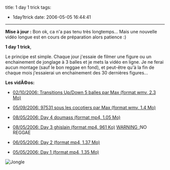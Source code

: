 title: 1 day 1 trick
tags:
  - 1day1trick
date: 2006-05-05 16:44:41
---

**Mise à  jour :** Bon ok, ca n'a pas tenu très longtemps... Mais une nouvelle vidéo longue est en cours de préparation alors patience :)

**1 day 1 trick**,

   Le principe est simple. Chaque jour j'essaie de filmer une figure ou un enchainement de jonglage à 3 balles et je mets la vidéo en ligne. Je ne ferai aucun montage (sauf le bon reggae en fond), et peut-être qu'à  la fin de chaque mois j'essaierai un enchainement des 30 dernières figures...

**Les vidÃ©os:**

*   [02/10/2006: Transitions Up/Down 5 balles par Max (format wmv, 2.3 Mo)](/files/jonglage/1day1trick/Up_and_down.wmv)

*   [05/09/2006: 97531 sous les cocotiers par Max (format wmv, 1.4 Mo)](/files/jonglage/1day1trick/97531cocotier.wmv)

*   [08/05/2006: Day 4 doumass (format mp4, 1.05 Mo)](/files/jonglage/1day1trick/day4.mp4)

*   [08/05/2006: Day 3 ghislain (format mp4, 961 Ko)](/files/jonglage/1day1trick/day3.mp4) <u>WARNING :</u>NO REGGAE

*   [06/05/2006: Day 2 (format mp4, 1.37 Mo)](/files/jonglage/1day1trick/day2.mp4)

*   [05/05/2006: Day 1 (format mp4, 1.35 Mo)](/files/jonglage/1day1trick/day1.mp4)

![Jongle](/images/posts/jonglage/neyric-5clubs.jpg)